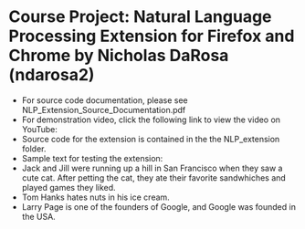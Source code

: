 # Course Project: Natural Language Processing Extension for Firefox and Chrome by Nicholas DaRosa (ndarosa2)
 * For source code documentation, please see NLP_Extension_Source_Documentation.pdf
 * For demonstration video, click the following link to view the video on YouTube: 
 * Source code for the extension is contained in the the NLP_extension folder. 
 * Sample text for testing the extension:
  * Jack and Jill were running up a hill in San Francisco when they saw a cute cat. After petting the cat, they ate their favorite sandwhiches and played games they liked. 
  * Tom Hanks hates nuts in his ice cream.
  * Larry Page is one of the founders of Google, and Google was founded in the USA. 
